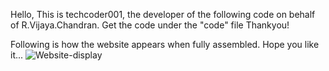 Hello,
This is techcoder001, the developer of the following code on behalf of R.Vijaya.Chandran.
Get the code under the "code" file
Thankyou!


Following is how the website appears when fully assembled. Hope you like it...
![Website-display](https://user-images.githubusercontent.com/81761003/133983773-bc155c9b-fa8f-4c11-bf99-ea12b187a0c5.png)
